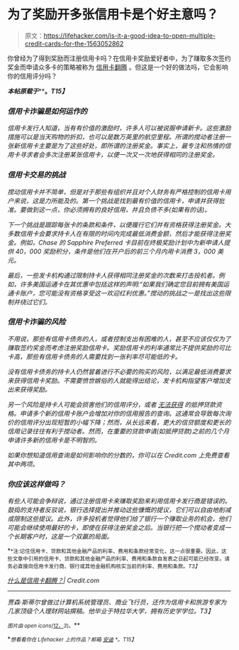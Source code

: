 # 为了奖励开多张信用卡是个好主意吗？

> 原文：<https://lifehacker.com/is-it-a-good-idea-to-open-multiple-credit-cards-for-the-1563052862>

你曾经为了得到奖励而注册信用卡吗？在信用卡奖励爱好者中，为了赚取多次签约奖金而申请众多卡的策略被称为 [信用卡翻腾](http://blog.credit.com/2014/01/upgrade-your-credit-card-73859/?utm_source=Lifehacker&utm_medium=content&utm_content=IB_1&utm_campaign=CC_churning) 。但这是一个好的做法吗，它会影响你的信用评分吗？



***本帖原载于***[](http://blog.credit.com/2014/03/what-is-credit-card-churning-78373/)****。*T15】***

### *信用卡诈骗是如何运作的*

*信用卡发行人知道，当有有价值的激励时，许多人可以被说服申请新卡。这些激励措施可以是当天购物的折扣，也可以是数万英里的航空里程。所谓的搅动者注册一张新信用卡主要是为了这些好处，即所谓的注册奖金。事实上，最专注和热情的信用卡寻求者会多次注册某张信用卡，以便一次又一次地获得相同的注册奖金。*

### *信用卡交易的挑战*

*搅动信用卡并不简单，但是对于那些有组织并且对个人财务有严格控制的信用卡用户来说，这是力所能及的。第一个挑战是找到最有价值的信用卡，申请并获得批准。要做到这一点，你必须拥有的良好信用，并且负债不多(如果有的话)。*

*下一个挑战是跟踪每张卡的条款和条件，以便履行它们并有资格获得注册奖金。大多数信用卡会要求持卡人在有限的时间内完成最低消费金额，然后才能获得注册奖金。例如，Chase 的 Sapphire Preferred 卡目前在终极奖励计划中为新申请人提供 40，000 奖励积分，条件是他们在开户后的前三个月内用卡消费 3，000 美元。*

*最后，一些发卡机构通过限制持卡人获得相同注册奖金的次数来打击投机者。例如，许多美国运通卡在其优惠中包括这样的声明:“如果我们确定您目前拥有美国运通卡账户，您可能没有资格享受这一欢迎红利优惠。”搅动的挑战之一是找出这些限制并绕过它们。*

### *信用卡诈骗的风险*

*不用说，那些有信用卡债务的人，或者控制支出有困难的人，甚至不应该仅仅为了赚取签约奖金而考虑注册奖励信用卡。奖励信用卡的利率通常比不提供奖励的可比卡高，那些有信用卡债务的人需要找到一张利率尽可能低的卡。*

*没有信用卡债务的持卡人仍然冒着进行不必要的购买的风险，以满足最低消费要求来获得信用卡奖励。不需要愤世嫉俗的人就能得出结论，发卡机构指望客户增加支出来获得奖励。*

*另一个风险是持卡人可能会损害他们的信用评分，或者 [无法获得](http://blog.credit.com/2014/01/the-worst-things-you-can-do-before-buying-a-home-74570/?utm_source=Lifehacker&utm_medium=content&utm_content=IB_5&utm_campaign=CC_churning) 的抵押贷款资格。申请多个新的信用卡账户会增加对你的信用报告的查询。这通常会导致每次询价的信用评分出现短暂的小幅下降；然而，从长远来看，更大的信贷额度和更长的信用记录往往有利于搅动者。然而，在重要的贷款申请(如抵押贷款)之前的几个月申请许多新的信用卡是不明智的。*

*如果你想知道信用查询是如何影响你的分数的，你可以在 Credit.com 上免费查看其中两项。*

### *你应该这样做吗？*

*有些人可能会争辩说，通过注册信用卡来赚取奖励来利用信用卡发行商是错误的。鼓捣的支持者反驳说，银行选择提出并推动这些慷慨的提议，它们可以自由地削减或限制这些提议。此外，许多投机者觉得他们给了银行一个赚取业务的机会，他们可能会继续使用最好的卡，即使在获得注册奖金之后。当银行把一个搅动者变成一个长期客户时，这是一个双赢的局面。*

*<small>*注:记住信用卡、贷款和其他金融产品的利率、费用和条款经常变化，这一点很重要。因此，这些文章中引用的信用卡、贷款和其他金融产品的利率、费用和条款自发表之日起可能已经改变。请务必直接向信用卡发行商、银行或其他金融机构核实当前的利率、费用和条款。*T3】</small>*

*[什么是信用卡翻腾？](http://blog.credit.com/2014/03/what-is-credit-card-churning-78373/)| Credit.com*

* * *

*贾森·斯蒂尔曾做过计算机系统管理员、商业飞行员，还作为信用卡和旅游专家为几家顶级个人理财网站撰稿。他毕业于特拉华大学，拥有历史学学位。T3】*

*<small>*图片由 open icons(*</small>[<small>*1*</small>](http://pixabay.com/en/gas-petrol-station-filling-station-99076/)<small></small>*[<small>*2、*</small>](http://pixabay.com/en/diet-alimentation-dairy-fruits-99272/)<small></small>*<small>*3*</small><small>*)。*</small>***

**<small>*想看看你在 Lifehacker 上的作品？邮箱*</small> [<small>*安迪*</small>](mailto:andy@lifehacker.com) <small>*。*T15】</small>**